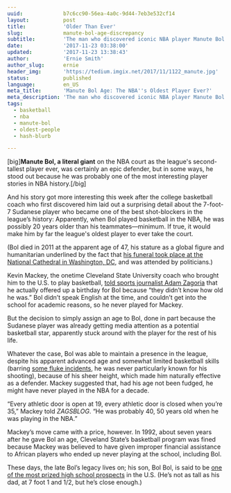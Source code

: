 ```yaml
---
uuid:             b7c6cc90-56ea-4a0c-9d44-7eb3e532cf14
layout:           post
title:            'Older Than Ever'
slug:             manute-bol-age-discrepancy
subtitle:         'The man who discovered iconic NBA player Manute Bol now says he made up an age for the 7''7" icon—and Bol might’ve been around age 50 while in the league.'
date:             '2017-11-23 03:38:00'
updated:          '2017-11-23 13:38:43'
author:           'Ernie Smith'
author_slug:      ernie
header_img:       'https://tedium.imgix.net/2017/11/1122_manute.jpg'
status:           published
language:         en_US
meta_title:       'Manute Bol Age: The NBA''s Oldest Player Ever?'
meta_description: 'The man who discovered iconic NBA player Manute Bol now says he made up an age for the 7''7" icon—and Bol might’ve been around age 50 while in the league.'
tags:
  - basketball
  - nba
  - manute-bol
  - oldest-people
  - hash-blurb

---
```


[big]**Manute Bol, a literal giant** on the NBA court as the league's second-tallest player ever, was certainly an epic defender, but in some ways, he stood out because he was probably one of the most interesting player stories in NBA history.[/big]

And his story got more interesting this week after the college basketball coach who first discovered him laid out a surprising detail about the 7-foot-7 Sudanese player who became one of the best shot-blockers in the league’s history: Apparently, when Bol played basketball in the NBA, he was possibly 20 years older than his teammates—minimum. If true, it would make him by far the league's oldest player to ever take the court.

(Bol died in 2011 at the apparent age of 47, his stature as a global figure and humanitarian underlined by the fact that [his funeral took place at the National Cathedral in Washington, DC](http://www.espn.com/nba/news/story?id=5340142), and was attended by politicians.)

Kevin Mackey, the onetime Cleveland State University coach who brought him to the U.S. to play basketball, [told sports journalist Adam Zagoria](http://www.zagsblog.com/2017/11/21/former-cleveland-state-coach-kevin-mackey-says-made-manute-bols-birthdate-bol-40s-played-nba/) that he actually offered up a birthday for Bol because “they didn’t know how old he was.” Bol didn’t speak English at the time, and couldn’t get into the school for academic reasons, so he never played for Mackey.

But the decision to simply assign an age to Bol, done in part because the Sudanese player was already getting media attention as a potential basketball star, apparently stuck around with the player for the rest of his life.

Whatever the case, Bol was able to maintain a presence in the league, despite his apparent advanced age and somewhat limited basketball skills (barring [some fluke incidents](https://deadspin.com/the-time-manute-bol-hit-six-three-pointers-in-a-half-1666189871), he was never particularly known for his shooting), because of his sheer height, which made him naturally effective as a defender. Mackey suggested that, had his age not been fudged, he might have never played in the NBA for a decade.

“Every athletic door is open at 19, every athletic door is closed when you’re 35,” Mackey told *ZAGSBLOG*. “He was probably 40, 50 years old when he was playing in the NBA.”

Mackey’s move came with a price, however. In 1992, about seven years after he gave Bol an age, Cleveland State’s basketball program was fined because Mackey was believed to have given improper financial assistance to African players who ended up never playing at the school, including Bol.

These days, the late Bol’s legacy lives on; his son, Bol Bol, is said to be [one of the most prized high school prospects](https://www.nytimes.com/2017/11/21/sports/basketball/bol-bol-oregon-manute.html) in the U.S. (He’s not as tall as his dad, at 7 foot 1 and 1/2, but he’s close enough.)

